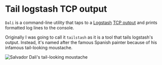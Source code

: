 # Tail logstash TCP output

`Dali` is a command-line utility that taps to a [Logstash](http://logstash.net/) [TCP output](http://logstash.net/docs/1.4.0/outputs/tcp) and prints formatted log lines to the console.

Originally I was going to call it `tailstash` as it is a tool that tails logstash's output. Instead, it's named after the famous Spanish painter because of his infamous tail-looking moustache.

![Salvador Dali's tail-looking moustache](http://0.tqn.com/d/arthistory/1/0/a/i/dali_pma_05_17.jpg)
